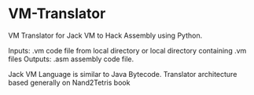 # VM-Translator
VM Translator for Jack VM to Hack Assembly using Python.

Inputs: .vm code file from local directory or local directory containing .vm files
Outputs: .asm assembly code file.

Jack VM Language is similar to Java Bytecode. Translator architecture based generally on Nand2Tetris book
